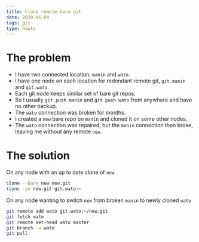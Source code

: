 ```yaml
---
title: Clone remote bare git
date: 2020-06-04
tags: git
type: howto
---
```


# The problem

- I have two connected location, `manin` and `wato`.
- I have one node on each location for redondant remote git,
  `git.manin` and `git.wato`.
- Each git node keeps similar set of bare git repos.
- So I usually `git push manin` and `git push wato` from anywhere and
  have no other backup.
- The `wato` connection was broken for months.
- I created a `new` bare repo on `manin` and cloned it on some other
  nodes.
- The `wato` connection was repaired, but the `manin` connection then
  broke, leaving me without any remote `new`.

# The solution

On any node with an up to date clone of `new`

```bash
clone --bare new new.git
rsync -av new.git git.wato:~
```

On any node wanting to switch `new` from broken `manin` to newly cloned `wato`

```bash
git remote add wato git.wato:~/new.git
git fetch wato
git remote set-head wato master
git branch -u wato
git pull
```

[Local Variables:]::
[indent-tabs-mode: nil]::
[End:]::
